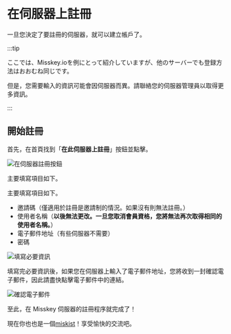 # 在伺服器上註冊

一旦您決定了要註冊的伺服器，就可以建立帳戶了。

:::tip

ここでは、Misskey.ioを例にとって紹介していますが、他のサーバーでも登録方法はおおむね同じです。

但是，您需要輸入的資訊可能會因伺服器而異。請聯絡您的伺服器管理員以取得更多資訊。

:::

## 開始註冊

首先，在首頁找到「**在此伺服器上註冊**」按鈕並點擊。

![在伺服器註冊按鈕](/img/docs/for-users/onboarding/join-server/1.ja.png)

主要填寫項目如下。

主要填寫項目如下。

- 邀請碼（僅適用於註冊是邀請制的情況。如果沒有則無法註冊。）
- 使用者名稱（**以後無法更改。一旦您取消會員資格，您將無法再次取得相同的使用者名稱。**）
- 電子郵件地址（有些伺服器不需要）
- 密碼

![填寫必要資訊](/img/docs/for-users/onboarding/join-server/2.ja.png)

填寫完必要資訊後，如果您在伺服器上輸入了電子郵件地址，您將收到一封確認電子郵件，因此請盡快點擊電子郵件中的連結。

![確認電子郵件](/img/docs/for-users/onboarding/join-server/3.ja.png)

至此，在 Misskey 伺服器的註冊程序就完成了！

現在你也也是一個[miskist](../resources/glossary/#miskist)！享受愉快的交流吧。
